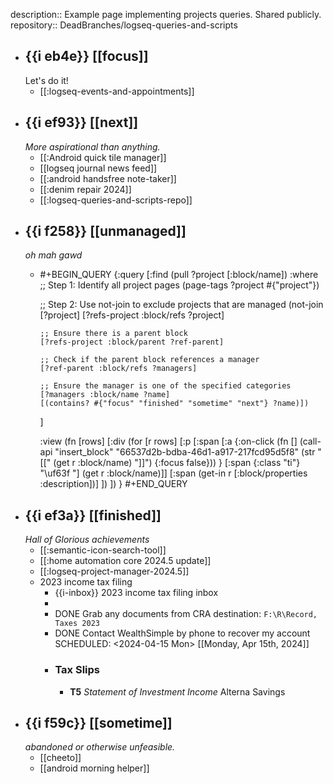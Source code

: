 description:: Example page implementing projects queries. Shared publicly.
repository:: DeadBranches/logseq-queries-and-scripts

- ## {{i eb4e}}  [[focus]]
  Let's do it!
	- [[:logseq-events-and-appointments]]
- ## {{i ef93}}  [[next]]
  *More aspirational than anything.*
	- [[:Android quick tile manager]]
	- [[logseq journal news feed]]
	- [[:android handsfree note-taker]]
	- [[:denim repair 2024]]
	- [[:logseq-queries-and-scripts-repo]]
- ## {{i f258}}  [[unmanaged]]
  *oh mah gawd*
	- #+BEGIN_QUERY
	  {:query
	   [:find (pull ?project [:block/name])
	    :where
	    ;; Step 1: Identify all project pages
	    (page-tags ?project #{"project"})
	  
	    ;; Step 2: Use not-join to exclude projects that are managed
	    (not-join [?project]
	      [?refs-project :block/refs ?project]
	  
	      ;; Ensure there is a parent block
	      [?refs-project :block/parent ?ref-parent]
	  
	      ;; Check if the parent block references a manager
	      [?ref-parent :block/refs ?managers]
	  
	      ;; Ensure the manager is one of the specified categories
	      [?managers :block/name ?name]
	      [(contains? #{"focus" "finished" "sometime" "next"} ?name)])
	  ]
	  
	  :view (fn [rows] [:div
	    (for [r rows]
	      [:p
	       [:span [:a {:on-click
	           (fn [] 
	  (call-api "insert_block" 
	                                               "66537d2b-bdba-46d1-a917-217fcd95d5f8" 
	                                               (str "[[" (get r :block/name) "]]") 
	                                               {:focus false}))
	                                   } [:span {:class "ti"} "\uf63f "] (get r :block/name)]]
	                       [:span (get-in r [:block/properties :description])]
	                       ])
	                    ])
	  }
	  #+END_QUERY
- ## {{i ef3a}}  [[finished]]
  *Hall of Glorious achievements*
	- [[:semantic-icon-search-tool]]
	- [[:home automation core 2024.5 update]]
	- [[:logseq-project-manager-2024.5]]
	- 2023 income tax filing
		- {{i-inbox}} 2023 income tax filing inbox
		-
		- DONE Grab any documents from CRA
		  destination: `F:\R\Record, Taxes 2023`
		- DONE Contact WealthSimple by phone to recover my account
		  SCHEDULED: <2024-04-15 Mon>
		  [[Monday, Apr 15th, 2024]]
		- ### Tax Slips
			- **T5** *Statement of Investment Income*
			  Alterna Savings
- ## {{i f59c}}  [[sometime]]
  *abandoned or otherwise unfeasible.*
	- [[cheeto]]
	- [[android morning helper]]
